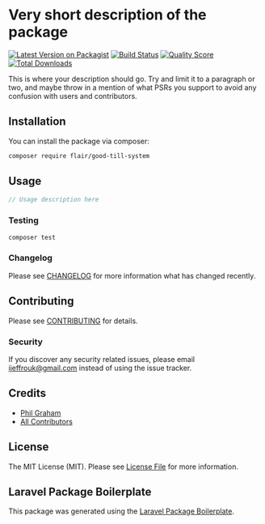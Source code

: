 # Very short description of the package

[![Latest Version on Packagist](https://img.shields.io/packagist/v/flair/good-till-system.svg?style=flat-square)](https://packagist.org/packages/flair/good-till-system)
[![Build Status](https://img.shields.io/travis/flair/good-till-system/master.svg?style=flat-square)](https://travis-ci.org/flair/good-till-system)
[![Quality Score](https://img.shields.io/scrutinizer/g/flair/good-till-system.svg?style=flat-square)](https://scrutinizer-ci.com/g/flair/good-till-system)
[![Total Downloads](https://img.shields.io/packagist/dt/flair/good-till-system.svg?style=flat-square)](https://packagist.org/packages/flair/good-till-system)

This is where your description should go. Try and limit it to a paragraph or two, and maybe throw in a mention of what PSRs you support to avoid any confusion with users and contributors.

## Installation

You can install the package via composer:

```bash
composer require flair/good-till-system
```

## Usage

``` php
// Usage description here
```

### Testing

``` bash
composer test
```

### Changelog

Please see [CHANGELOG](CHANGELOG.md) for more information what has changed recently.

## Contributing

Please see [CONTRIBUTING](CONTRIBUTING.md) for details.

### Security

If you discover any security related issues, please email ijeffrouk@gmail.com instead of using the issue tracker.

## Credits

- [Phil Graham](https://github.com/flair)
- [All Contributors](../../contributors)

## License

The MIT License (MIT). Please see [License File](LICENSE.md) for more information.

## Laravel Package Boilerplate

This package was generated using the [Laravel Package Boilerplate](https://laravelpackageboilerplate.com).